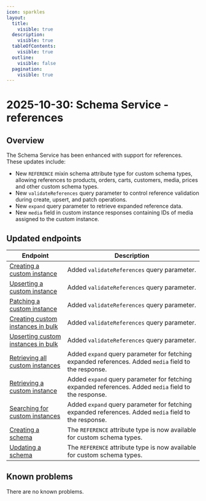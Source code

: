 ```yaml
---
icon: sparkles
layout:
  title:
    visible: true
  description:
    visible: true
  tableOfContents:
    visible: true
  outline:
    visible: false
  pagination:
    visible: true
---
```


# 2025-10-30: Schema Service - references

## Overview

The Schema Service has been enhanced with support for references. These updates include:

* New `REFERENCE` mixin schema attribute type for custom schema types, allowing references to products, orders, carts, customers, media, prices and other custom schema types.
* New `validateReferences` query parameter to control reference validation during create, upsert, and patch operations.
* New `expand` query parameter to retrieve expanded reference data.
* New `media` field in custom instance responses containing IDs of media assigned to the custom instance.

## Updated endpoints

| Endpoint | Description |
|----------|-------------|
| [Creating a custom instance](https://developer.emporix.io/api-references/api-guides/utilities/schema/api-reference/custom-instance#post-schema-tenant-custom-entities-type-instances) | Added `validateReferences` query parameter. |
| [Upserting a custom instance](https://developer.emporix.io/api-references/api-guides/utilities/schema/api-reference/custom-instance#put-schema-tenant-custom-entities-type-instances-id) | Added `validateReferences` query parameter. |
| [Patching a custom instance](https://developer.emporix.io/api-references/api-guides/utilities/schema/api-reference/custom-instance#patch-schema-tenant-custom-entities-type-instances-id) | Added `validateReferences` query parameter. |
| [Creating custom instances in bulk](https://developer.emporix.io/api-references/api-guides/utilities/schema/api-reference/custom-instance#post-schema-tenant-custom-entities-type-instances-bulk) | Added `validateReferences` query parameter. |
| [Upserting custom instances in bulk](https://developer.emporix.io/api-references/api-guides/utilities/schema/api-reference/custom-instance#put-schema-tenant-custom-entities-type-instances-bulk) | Added `validateReferences` query parameter. |
| [Retrieving all custom instances](https://developer.emporix.io/api-references/api-guides/utilities/schema/api-reference/custom-instance#get-schema-tenant-custom-entities-type-instances) | Added `expand` query parameter for fetching expanded references. Added `media` field to the response. |
| [Retrieving a custom instance](https://developer.emporix.io/api-references/api-guides/utilities/schema/api-reference/custom-instance#get-schema-tenant-custom-entities-type-instances-id) | Added `expand` query parameter for fetching expanded references. Added `media` field to the response. |
| [Searching for custom instances](https://developer.emporix.io/api-references/api-guides/utilities/schema/api-reference/custom-instance#post-schema-tenant-custom-entities-type-instances-search) | Added `expand` query parameter for fetching expanded references. Added `media` field to the response. |
| [Creating a schema](https://developer.emporix.io/api-references/api-guides/utilities/schema/api-reference/schema#post-schema-tenant-schemas) | The `REFERENCE` attribute type is now available for custom schema types. |
| [Updating a schema](https://developer.emporix.io/api-references/api-guides/utilities/schema/api-reference/schema#put-schema-tenant-schemas-id) | The `REFERENCE` attribute type is now available for custom schema types. |

## Known problems

There are no known problems.

